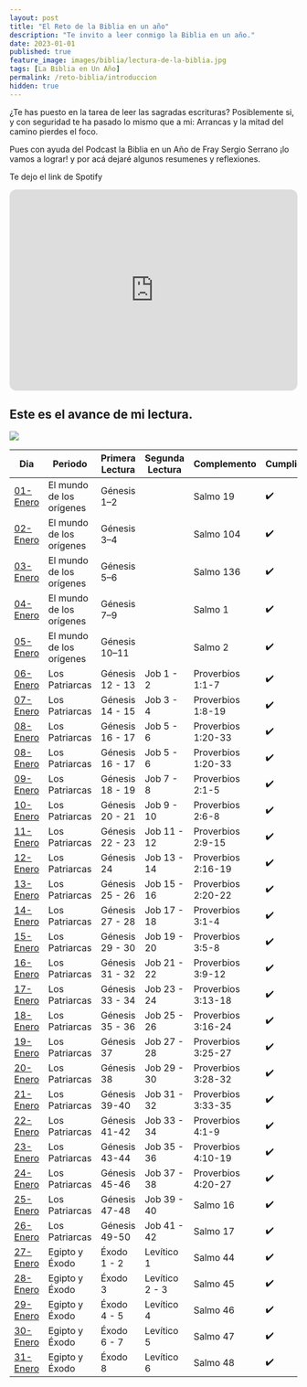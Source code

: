 ```yaml
---
layout: post
title: "El Reto de la Biblia en un año"
description: "Te invito a leer conmigo la Biblia en un año."
date: 2023-01-01
published: true
feature_image: images/biblia/lectura-de-la-biblia.jpg
tags: [La Biblia en Un Año]
permalink: /reto-biblia/introduccion
hidden: true
---
```

¿Te has puesto en la tarea de leer las sagradas escrituras? Posiblemente si, y con seguridad te ha pasado lo mismo que a mi: Arrancas y la mitad del camino pierdes el foco.

Pues con ayuda del Podcast la Biblia en un Año de Fray Sergio Serrano ¡lo vamos a lograr! y por acá dejaré algunos resumenes y reflexiones.

<!--more-->

Te dejo el link de Spotify

<iframe style="border-radius:12px" src="https://open.spotify.com/embed/episode/3TkcHrmLnFkSIP1FNfOdJj?utm_source=generator" width="100%" height="352" frameBorder="0" allowfullscreen="" allow="autoplay; clipboard-write; encrypted-media; fullscreen; picture-in-picture" loading="lazy"></iframe>

## Este es el avance de mi lectura.

![](https://geps.dev/progress/8)


| Dia | Periodo | Primera Lectura | Segunda Lectura | Complemento | Cumplido
|---|---|---|---|---|---|
| [01-Enero](/reto-biblia/dia-1) | El mundo de los orígenes | Génesis 1–2 |   | Salmo 19 | :heavy_check_mark: |
| [02-Enero](/reto-biblia/dia-2) | El mundo de los orígenes | Génesis 3–4 |   | Salmo 104 |:heavy_check_mark: |
| [03-Enero](/reto-biblia/dia-3) | El mundo de los orígenes | Génesis 5–6 |   | Salmo 136 |:heavy_check_mark: |
| [04-Enero](/reto-biblia/dia-4) | El mundo de los orígenes | Génesis 7–9 |   | Salmo 1 |:heavy_check_mark: |
| [05-Enero](/reto-biblia/dia-5) | El mundo de los orígenes | Génesis 10–11 |   | Salmo 2 | :heavy_check_mark: |
| [06-Enero](/reto-biblia/dia-6) | Los Patriarcas | Génesis 12 - 13 | Job 1 - 2  | Proverbios 1:1-7 | :heavy_check_mark: |
| [07-Enero](/reto-biblia/dia-7) | Los Patriarcas | Génesis 14 - 15 | Job 3 - 4  | Proverbios 1:8-19 | :heavy_check_mark: |
| [08-Enero](/reto-biblia/dia-8) | Los Patriarcas | Génesis 16 - 17 | Job 5 - 6  | Proverbios 1:20-33 | :heavy_check_mark: |
| [08-Enero](/reto-biblia/dia-8) | Los Patriarcas | Génesis 16 - 17 | Job 5 - 6  | Proverbios 1:20-33 | :heavy_check_mark: |
| [09-Enero](/reto-biblia/dia-9) | Los Patriarcas | Génesis 18 - 19 | Job 7 - 8  | Proverbios 2:1-5 | :heavy_check_mark: |
| [10-Enero](/reto-biblia/dia-10) | Los Patriarcas | Génesis 20 - 21 | Job 9 - 10  | Proverbios 2:6-8 | :heavy_check_mark: |
| [11-Enero](/reto-biblia/dia-11) | Los Patriarcas | Génesis 22 - 23 | Job 11 - 12  | Proverbios 2:9-15 | :heavy_check_mark: |
| [12-Enero](/reto-biblia/dia-12) | Los Patriarcas | Génesis 24 | Job 13 - 14  | Proverbios 2:16-19 | :heavy_check_mark: |
| [13-Enero](/reto-biblia/dia-13) | Los Patriarcas | Génesis 25 - 26 | Job 15 - 16  | Proverbios 2:20-22 | :heavy_check_mark: |
| [14-Enero](/reto-biblia/dia-14) | Los Patriarcas | Génesis 27 - 28 | Job 17 - 18  | Proverbios 3:1-4 | :heavy_check_mark: |
| [15-Enero](/reto-biblia/dia-15) | Los Patriarcas | Génesis 29 - 30 | Job 19 - 20  | Proverbios 3:5-8 | :heavy_check_mark: |
| [16-Enero](/reto-biblia/dia-16) | Los Patriarcas | Génesis 31 - 32 | Job 21 - 22  | Proverbios 3:9-12 | :heavy_check_mark: |
| [17-Enero](/reto-biblia/dia-17) | Los Patriarcas | Génesis 33 - 34 | Job 23 - 24  | Proverbios 3:13-18 | :heavy_check_mark: |
| [18-Enero](/reto-biblia/dia-18) | Los Patriarcas | Génesis 35 - 36 | Job 25 - 26  | Proverbios 3:16-24 | :heavy_check_mark: |
| [19-Enero](/reto-biblia/dia-19) | Los Patriarcas | Génesis 37 | Job 27 - 28  | Proverbios 3:25-27 | :heavy_check_mark: |
| [20-Enero](/reto-biblia/dia-20) | Los Patriarcas | Génesis 38 | Job 29 - 30  | Proverbios 3:28-32 | :heavy_check_mark: |
| [21-Enero](/reto-biblia/dia-21) | Los Patriarcas | Génesis 39-40 | Job 31 - 32  | Proverbios 3:33-35 | :heavy_check_mark: |
| [22-Enero](/reto-biblia/dia-22) | Los Patriarcas | Génesis 41-42 | Job 33 - 34  | Proverbios 4:1-9 | :heavy_check_mark: |
| [23-Enero](/reto-biblia/dia-23) | Los Patriarcas | Génesis 43-44 | Job 35 - 36  | Proverbios 4:10-19 | :heavy_check_mark: |
| [24-Enero](/reto-biblia/dia-24) | Los Patriarcas | Génesis 45-46 | Job 37 - 38  | Proverbios 4:20-27 | :heavy_check_mark: |
| [25-Enero](/reto-biblia/dia-25) | Los Patriarcas | Génesis 47-48 | Job 39 - 40  | Salmo 16 | :heavy_check_mark: |
| [26-Enero](/reto-biblia/dia-26) | Los Patriarcas | Génesis 49-50 | Job 41 - 42  | Salmo 17 | :heavy_check_mark: |
| [27-Enero](/reto-biblia/dia-27) | Egipto y Éxodo | Éxodo 1 - 2 | Levítico 1  | Salmo 44 | :heavy_check_mark: |
| [28-Enero](/reto-biblia/dia-28) | Egipto y Éxodo | Éxodo 3 | Levítico 2 - 3  | Salmo 45 | :heavy_check_mark: |
| [29-Enero](/reto-biblia/dia-29) | Egipto y Éxodo | Éxodo 4 - 5 | Levítico 4  | Salmo 46 | :heavy_check_mark: |
| [30-Enero](/reto-biblia/dia-30) | Egipto y Éxodo | Éxodo 6 - 7 | Levítico 5  | Salmo 47 | :heavy_check_mark: |
| [31-Enero](/reto-biblia/dia-31) | Egipto y Éxodo | Éxodo 8 | Levítico 6  | Salmo 48 | :heavy_check_mark: |